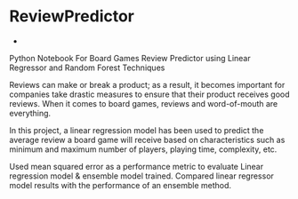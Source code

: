 # ReviewPredictor
-
Python Notebook For Board Games Review Predictor using Linear Regressor and Random Forest Techniques

Reviews can make or break a product; as a result, it becomes important for companies take drastic measures to ensure that their product receives good reviews.  When it comes to board games, reviews and word-of-mouth are everything. 

In this project,  a linear regression model has been used to predict the average review a board game will receive based on characteristics such as minimum and maximum number of players, playing time, complexity, etc. 

Used mean squared error as a performance metric to evaluate Linear regression model & ensemble model trained. 
Compared linear regressor model results with the performance of an ensemble method. 
